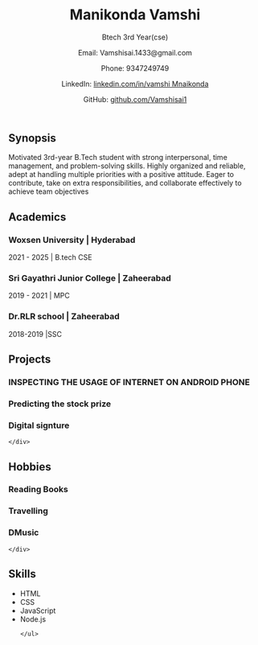 <!DOCTYPE html>
<html lang="en">
<head>
  <meta charset="UTF-8">
  <meta name="viewport" content="width=device-width, initial-scale=1.0">
  <title>Manikonda Vamshi - Resume</title>
  <link rel="stylesheet" href="style.css">
</head>
<body>

  <header>
    <h1>Manikonda Vamshi</h1>
    <p>Btech 3rd Year(cse)</p>
    <div class="contact-info">
      <p>Email: Vamshisai.1433@gmail.com</p>
      <p>Phone: 9347249749</p>
      <p>
        LinkedIn: <a href="https://www.linkedin.com/in/vamshi-manikonda-949053261/?originalSubdomain=in" target="_blank">linkedin.com/in/vamshi Mnaikonda</a>
      </p>
      <p>
        GitHub: <a href="https://github.com/vamshisai1" target="_blank">github.com/Vamshisai1</a>
      </p>
    </div>
  </header>
    </div>
  </header>

  <div class="section">
    <h2>Synopsis</h2>
    <p>Motivated 3rd-year B.Tech student with strong interpersonal, time
        management, and problem-solving skills. Highly organized and reliable, adept
        at handling multiple priorities with a positive attitude. Eager to contribute, take
        on extra responsibilities, and collaborate effectively to achieve team objectives</p>
  </div>

  <div class="section Academics ">
    <h2>Academics    </h2>
    <div>
      <h3>Woxsen University | Hyderabad</h3>
      <p>2021 - 2025 | B.tech CSE    </p>
      <h3>Sri Gayathri Junior College | Zaheerabad    </h3>
      <p>2019 - 2021 | MPC    </p>
      <h3>Dr.RLR school | Zaheerabad  </h3>
      <p>2018-2019 |SSC    </p>
    </div>
   
  </div>

  <div class="section Projects">
    <h2>Projects</h2>
    <div>
      <h3>INSPECTING THE USAGE OF INTERNET ON ANDROID PHONE</h3>
      <h3> Predicting the stock prize</h3>
      <h3>Digital signture</h3>
    
    </div>
    
  </div>
  <div class="section Hobbies">
    <h2>Hobbies</h2>
    <div>
      <h3>Reading Books</h3>
      <h3>Travelling</h3>
      <h3>DMusic</h3>
    
    </div>
    
  </div>
  <div class="section skills">
    <h2>Skills</h2>
    <ul>
      <li>HTML</li>
      <li>CSS</li>
      <li>JavaScript</li>
      <li>Node.js</li>
      
    </ul>
  </div>

</body>
</html>
